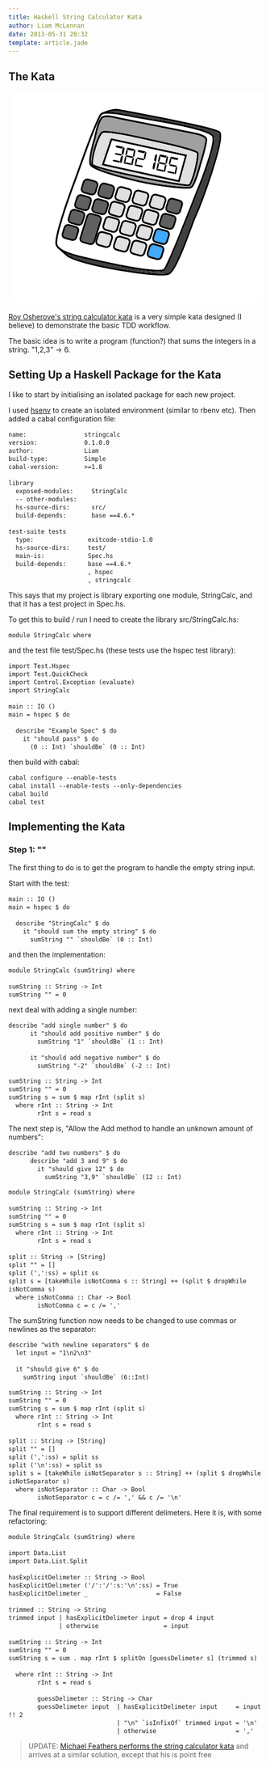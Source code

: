 ```yaml
---
title: Haskell String Calculator Kata
author: Liam McLennan
date: 2013-05-31 20:32
template: article.jade
---
```


The Kata
--------

<img src="/articles/2013-05-31-stringcalckata/calc.jpg" align="right" style="margin: 0px 0px 20px 20px;" alt="string calculator"/>[Roy Osherove's string calculator kata](http://osherove.com/tdd-kata-1/) is a very simple kata designed (I believe) to demonstrate the basic TDD workflow. 

The basic idea is to write a program (function?) that sums the integers in a string. "1,2,3" -> 6.

Setting Up a Haskell Package for the Kata
---------------

I like to start by initialising an isolated package for each new project.

I used [hsenv](https://github.com/Paczesiowa/hsenv) to create an isolated environment (similar to rbenv etc). Then added a cabal configuration file:

```
name:                stringcalc
version:             0.1.0.0
author:              Liam
build-type:          Simple
cabal-version:       >=1.8

library
  exposed-modules:     StringCalc
  -- other-modules:       
  hs-source-dirs:      src/
  build-depends:       base ==4.6.*

test-suite tests
  type:               exitcode-stdio-1.0
  hs-source-dirs:     test/
  main-is:            Spec.hs
  build-depends:      base ==4.6.*
                      , hspec
                      , stringcalc
```

This says that my project is library exporting one module, StringCalc, and that it has a test project in Spec.hs.

To get this to build / run I need to create the library src/StringCalc.hs:

```
module StringCalc where
```

and the test file test/Spec.hs (these tests use the hspec test library):

```
import Test.Hspec
import Test.QuickCheck
import Control.Exception (evaluate)
import StringCalc

main :: IO ()
main = hspec $ do

  describe "Example Spec" $ do
    it "should pass" $ do
      (0 :: Int) `shouldBe` (0 :: Int)
```

then build with cabal:

```
cabal configure --enable-tests
cabal install --enable-tests --only-dependencies
cabal build
cabal test
```

Implementing the Kata
--------------

### Step 1: ""

The first thing to do is to get the program to handle the empty string input.

Start with the test:

```
main :: IO ()
main = hspec $ do

  describe "StringCalc" $ do
    it "should sum the empty string" $ do
      sumString "" `shouldBe` (0 :: Int)
```

and then the implementation:

```
module StringCalc (sumString) where

sumString :: String -> Int
sumString "" = 0
```

next deal with adding a single number:

```
describe "add single number" $ do
      it "should add positive number" $ do
        sumString "1" `shouldBe` (1 :: Int)

      it "should add negative number" $ do
        sumString "-2" `shouldBe` (-2 :: Int)
```

```
sumString :: String -> Int
sumString "" = 0
sumString s = sum $ map rInt (split s)
  where rInt :: String -> Int
        rInt s = read s
```

The next step is, "Allow the Add method to handle an unknown amount of numbers":

```
describe "add two numbers" $ do
      describe "add 3 and 9" $ do
        it "should give 12" $ do
          sumString "3,9" `shouldBe` (12 :: Int)
```

```
module StringCalc (sumString) where

sumString :: String -> Int
sumString "" = 0
sumString s = sum $ map rInt (split s)
  where rInt :: String -> Int
        rInt s = read s

split :: String -> [String]
split "" = []
split (',':ss) = split ss
split s = [takeWhile isNotComma s :: String] ++ (split $ dropWhile isNotComma s)
  where isNotComma :: Char -> Bool
        isNotComma c = c /= ','
```

The sumString function now needs to be changed to use commas or newlines as the separator:

```
describe "with newline separators" $ do
  let input = "1\n2\n3"

  it "should give 6" $ do
    sumString input `shouldBe` (6::Int)
```

```
sumString :: String -> Int
sumString "" = 0
sumString s = sum $ map rInt (split s)
  where rInt :: String -> Int
        rInt s = read s

split :: String -> [String]
split "" = []
split (',':ss) = split ss
split ('\n':ss) = split ss
split s = [takeWhile isNotSeparator s :: String] ++ (split $ dropWhile isNotSeparator s)
  where isNotSeparator :: Char -> Bool
        isNotSeparator c = c /= ',' && c /= '\n'
```

The final requirement is to support different delimeters. Here it is, with some refactoring:

```
module StringCalc (sumString) where

import Data.List
import Data.List.Split

hasExplicitDelimeter :: String -> Bool
hasExplicitDelimeter ('/':'/':s:'\n':ss) = True
hasExplicitDelimeter _                   = False

trimmed :: String -> String
trimmed input | hasExplicitDelimeter input = drop 4 input
              | otherwise                  = input

sumString :: String -> Int
sumString "" = 0
sumString s = sum . map rInt $ splitOn [guessDelimeter s] (trimmed s)

  where rInt :: String -> Int
        rInt s = read s

        guessDelimeter :: String -> Char
        guessDelimeter input  | hasExplicitDelimeter input     = input !! 2
                              | "\n" `isInfixOf` trimmed input = '\n'
                              | otherwise                      = ','
```

> UPDATE: [Michael Feathers performs the string calculator kata](http://vimeo.com/18423904) and arrives at a similar solution, except that his is point free